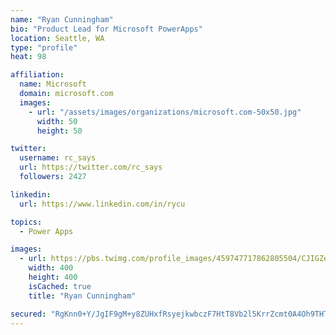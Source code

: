 ```yaml
---
name: "Ryan Cunningham"
bio: "Product Lead for Microsoft PowerApps"
location: Seattle, WA
type: "profile"
heat: 98

affiliation:
  name: Microsoft
  domain: microsoft.com
  images:
    - url: "/assets/images/organizations/microsoft.com-50x50.jpg"
      width: 50
      height: 50

twitter:
  username: rc_says
  url: https://twitter.com/rc_says
  followers: 2427

linkedin:
  url: https://www.linkedin.com/in/rycu

topics:
  - Power Apps

images:
  - url: https://pbs.twimg.com/profile_images/459747717862805504/CJIGZejd_400x400.png
    width: 400
    height: 400
    isCached: true
    title: "Ryan Cunningham"

secured: "RgKnn0+Y/JgIF9gM+y8ZUHxfRsyejkwbczF7HtT8Vb2l5KrrZcmt0A4Oh9THTWNW60SRj/q/4xdngjWY0g4Do+f9kGIJF9nHHUFHVDA0ab1fvvAgRn3rq4hC4KNCHwwP/80WpAMZrHF+oTDnbmFDHcxdCRHfRyhGqWrRwyc+hDlww0nSkrlEFuNrtToyXdMbMPhhZeKzmkqfYD26Ri5DGOCvpYOdlGGPH2L2EOTXDRqcPfDnC9GlG2DaaC8m3/kS1kV+hnxC3Acfyez/A9rvXh+YjEeqKyT0BlBgESlN1VeimVncd9xjIdD0Rrm2aXEUSlpogqZ1D5N2zEYQW2kO+m2ugfkiSqqLyQLS6wA/heNqEQC2PqDDtT/RBRTUXjt8lhf7JZZECkcq7bUxBfbeZxO+Actzk8iRf85x5ogSMWY=;U018Mtt67JD4iNsRf8VVQg=="
---
```


